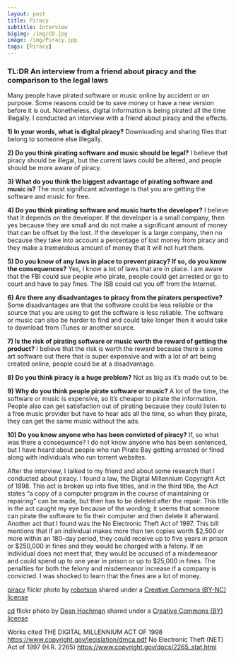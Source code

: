 ```yaml
---
layout: post
title: Piracy
subtitle: Interview
bigimg: /img/CD.jpg
image: /img/Piracy.jpg
tags: [Piracy]
---
```

### TL:DR An interview from a friend about piracy and the comparison to the legal laws

Many people have pirated software or music online by accident or on purpose. Some reasons could be to save money or have a new version before it is out. Nonetheless, digital information is being pirated all the time illegally. I conducted an interview with a friend about piracy and the effects.

**1) In your words, what is digital piracy?**
Downloading and sharing files that belong to someone else illegally.

**2) Do you think pirating software and music should be legal?**
I believe that piracy should be illegal, but the current laws could be altered, and people should be more aware of piracy.

**3) What do you think the biggest advantage of pirating software and music is?**
The most significant advantage is that you are getting the software and music for free.

**4) Do you think pirating software and music hurts the developer?**
I believe that it depends on the developer. If the developer is a small company, then yes because they are small and do not make a significant amount of money that can be offset by the lost. If the developer is a large company, then no because they take into account a percentage of lost money from piracy and they make a tremendous amount of money that it will not hurt them.

**5) Do you know of any laws in place to prevent piracy? If so, do you know the consequences?**
Yes, I know a lot of laws that are in place. I am aware that the FBI could sue people who pirate, people could get arrested or go to court and have to pay fines. The ISB could cut you off from the Internet.

**6) Are there any disadvantages to piracy from the piraters perspective?**
Some disadvantages are that the software could be less reliable or the source that you are using to get the software is less reliable. The software or music can also be harder to find and could take longer then it would take to download from iTunes or another source.

**7) Is the risk of pirating software or music worth the reward of getting the product?**
I believe that the risk is worth the reward because there is some art software out there that is super expensive and with a lot of art being created online, people could be at a disadvantage.

**8) Do you think piracy is a huge problem?**
Not as big as it’s made out to be.

**9) Why do you think people pirate software or music?**
A lot of the time, the software or music is expensive, so it’s cheaper to pirate the information. People also can get satisfaction out of pirating because they could listen to a free music provider but have to hear ads all the time, so when they pirate, they can get the same music without the ads.

**10) Do you know anyone who has been convicted of piracy?**
If, so what was there a consequence? I do not know anyone who has been sentenced, but I have heard about people who run Pirate Bay getting arrested or fined along with individuals who run torrent websites.

After the interview, I talked to my friend and about some research that I conducted about piracy. I found a law, the Digital Millennium Copyright Act of 1998. This act is broken up into five titles, and in the third title, the Act states “a copy of a computer program in the course of maintaining or repairing” can be made, but then has to be deleted after the repair. This title in the act caught my eye because of the wording; it seems that someone can pirate the software to fix their computer and then delete it afterward. Another act that I found was the No Electronic Theft Act of 1997. This bill mentions that if an individual makes more than ten copies worth $2,500 or more within an 180-day period, they could receive up to five years in prison or $250,000 in fines and they would be charged with a felony. If an individual does not meet that, they would be accused of a misdemeanor and could spend up to one year in prison or up to $25,000 in fines. The penalties for both the felony and misdemeanor increase if a company is convicted. I was shocked to learn that the fines are a lot of money.


<a title="piracy" href="https://flickr.com/photos/robotson/38443489">piracy</a> flickr photo by <a href="https://flickr.com/people/robotson">robotson</a> shared under a <a href="https://creativecommons.org/licenses/by-nc/2.0/">Creative Commons (BY-NC) license</a> </small>



<a title="cd" href="https://flickr.com/photos/deanhochman/18865167474">cd</a> flickr photo by <a href="https://flickr.com/people/deanhochman">Dean Hochman</a> shared under a <a href="https://creativecommons.org/licenses/by/2.0/">Creative Commons (BY) license</a> </small>


Works cited
THE DIGITAL MILLENNIUM ACT OF 1998
https://www.copyright.gov/legislation/dmca.pdf
No Electronic Theft (NET) Act of 1997 (H.R. 2265)
https://www.copyright.gov/docs/2265_stat.html
